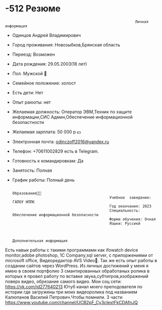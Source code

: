 # -512 Резюме
                                                               Личная информация
- Одинцов Андрей Владимирович
- Город проживания: Новозыбков,Брянская область                                  
- Переезд: Возможен
- Дата рождения: 29.05.2003(18 лет)
- Пол. Мужской 👦
- Семейное положение: холост
- Есть дети: Нет
- Опыт раюоты: нет
- Желаемая должность: Оператор ЭВМ,Техник по хащите информации,СИС Админ,Обеспечение информационной безопастности
- Желаемая зарплата: 50 000 р 💵
- Электронная почта: odinczoff2016@yandex.ru
- Телефон: +70611002829 есть в Telegram.
- Готовность к командировкам: Да 
- Занятость: Полная
- График работы: Полный день

                                                                        Образование👨‍🎓
                                                  Учебное  заведение: ГАПОУ НППК
                                                  Год окончания: 2023
                                                  Специальность: Обеспечение информационной безопасности
                                                  Форма обучения: Очная
                                                  Языки: Руссикй
                                                  
                                                  
                                                                  Дополнительная информация
Есть навык работы с такими программами как  ifowatch device monitor,adobe photoshop, 1C Company,sql server, с прилоржениями от microsoft office, Видеоредактор AVS Video🎥. Так же есть опыт работы в создании сайтов через WordPress. Из личных достижений у меня я имею в своем портфолио 3 смантированных обработаных ролика в которых я провел работу по вставке звука,субтитров,изображений поверх видео, обрезание самого видео. 
Мои соц сети: https://vk.com/id277640213
Ютуб канал моего преподователя по истории где загружены три моих видеоролика под названием Калюпанов Василий Петрович.Чтобы помнили.  3 части 
https://www.youtube.com/channel/UCB2pF_Cy3cIextFkCDAfnJQ

 

